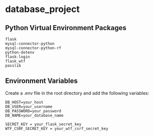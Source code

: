 # database_project

## Python Virtual Environment Packages
```
flask
mysql-connector-python
mysql-connector-python-rf
python-dotenv
flask-login
flask_wtf
passlib
```


## Environment Variables
Create a .env file in the root directory and add the following variables:

```
DB_HOST=your_host
DB_USER=your_username
DB_PASSWORD=your_password
DB_NAME=your_database_name

SECRET_KEY = your_flask_secret_key
WTF_CSRF_SECRET_KEY = your_wtf_csrf_secret_key
```
